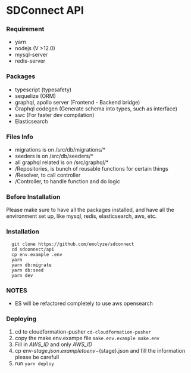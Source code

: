 # SDConnect API

### Requirement

-   yarn
-   nodejs (V >12.0)
-   mysql-server
-   redis-server

### Packages

-   typescript (typesafety)
-   sequelize (ORM)
-   graphql, apollo server (Frontend - Backend bridge)
-   Graphql codegen (Generate schema into types, such as interface)
-   swc (For faster dev compilation)
-   Elasticsearch

### Files Info

-   migrations is on /src/db/migrations/\*
-   seeders is on /src/db/seeders/\*
-   all graphql related is on /src/graphql/\*
-   /Repositories, is bunch of reusable functions for certain things
-   /Resolver, to call controller
-   /Controller, to handle function and do logic

### Before Installation

Please make sure to have all the packages installed, and have all the environment set up, like mysql, redis, elasticsearch, aws, etc.

### Installation

```
  git clone https://github.com/emolyze/sdconnect
  cd sdconnect/api
  cp env.example .env
  yarn
  yarn db:migrate
  yarn db:seed
  yarn dev
```

### NOTES

-   ES will be refactored completely to use aws opensearch

### Deploying

1. cd to cloudformation-pusher `cd-cloudformation-pusher`
2. copy the make.env.exampe file `make.env.example make.env`
3. Fill in _AWS_ID_ and only _AWS_ID_
4. cp env-${stage}.json.example to env-${stage}.json and fill the information please be carefull
5. run `yarn deploy`
